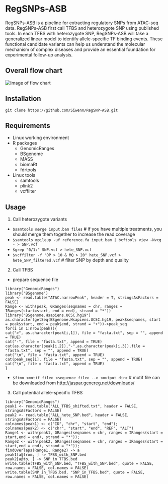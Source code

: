 # RegSNPs-ASB
RegSNPs-ASB is a pipeline for extracting regulatory SNPs from ATAC-seq data. RegSNPs-ASB first call TFBS and heterozygote SNP using published tools. In each TFBS with heterozygote SNP, RegSNPs-ASB will take a generalized linear model to identify allele-specific TF binding events. These functional candidate variants can help us understand the molecular mechanism of complex diseases and provide an essential foundation for experimental follow-up analysis.
## Overall flow chart
![Image of flow chart](https://github.com/SiwenX/RegSNP-ASB/blob/master/Figures/Fig2.png)
## Installation
`git clone https://github.com/SiwenX/RegSNP-ASB.git`
## Requirements
  - Linux working environment 
  - R packages
      - GenomicRanges
      - BSgenome
      - MASS
      - biomaRt
      - fdrtools
  - Linux tools
      - samtools
      - plink2
      - vcffilter
## Usage
  1. Call heterozygote variants
  - `$samtools merge input.bam files` # if you have multiple treatments, you should merge them together to increase the read coverage
  - `$samtools mpileup -uf reference.fa input.bam | bcftools view -Nvcg - > SNP.vcf`
  - `$grep "0/1:" SNP.vcf > hete_SNP.vcf`
  - `$vcffilter -f "DP > 10 & MQ > 20" hete_SNP.vcf > hete_SNP_filtered.vcf` # filter SNP by depth and quality
  2. Call TFBS
  - prepare sequence file
  ```
  library("GenomicRanges")
  library('BSgenome')
  peak <- read.table("ATAC.narrowPeak", header = T, stringsAsFactors = FALSE)
  Range <- with(peak, GRanges(seqnames = chr, ranges = IRanges(start=start, end = end), strand = "*"))
  library("BSgenome.Hsapiens.UCSC.hg19")
  as.character(getSeq(BSgenome.Hsapiens.UCSC.hg19, peak$seqnames, start = peak$start, end = peak$end, strand = "+"))->peak_seq
for(i in 1:nrow(peak)){
  cat(">", as.character(peak[i,1]), file = "fasta.txt", sep = "", append = TRUE)
  cat("-", file = "fasta.txt", append = TRUE)
  cat(as.character(peak[i,2]),"-",as.character(peak[i,3]),file = "fasta.txt", sep = "", append = TRUE)
  cat("\n", file = "fasta.txt", append = TRUE)
  cat(peak_seq[i], file = "fasta.txt", sep = "", append = TRUE)
  cat("\n", file = "fasta.txt", append = TRUE)
}
  ``` 
  - `$fimo <motif file> <sequence file> --o <output dir>` # motif file can be downloaded from http://jaspar.genereg.net/downloads/ 
  3. Call potential allele-specific TFBS
```
library("GenomicRanges") 
peak1 <- read.table("ALL_TFBS_shifted.txt", header = FALSE, stringsAsFactors = FALSE)
peak2 <- read.table("ALL_hete_SNP.bed", header = FALSE, stringsAsFactors = FALSE)
colnames(peak1) <- c("ID", "chr", "start", "end");
colnames(peak2) <- c("chr", "start", "end", "REF", "ALT")
Range1 <- with(peak1, GRanges(seqnames = chr, ranges = IRanges(start = start,end = end), strand = "*"));
Range2 <- with(peak2, GRanges(seqnames = chr, ranges = IRanges(start = start,end = end), strand = "*"));
findOverlaps(Range1, Range2) -> a
peak1[a@from, ] -> TFBS_with_SNP.bed
peak2[a@to, ] -> SNP_in_TFBS.bed
write.table(TFBS_with_SNP.bed, "TFBS_with_SNP.bed", quote = FALSE, row.names = FALSE, col.names = FALSE)
write.table(SNP_in_TFBS.bed, "SNP_in_TFBS.bed", quote = FALSE, row.names = FALSE, col.names = FALSE)
```
  
